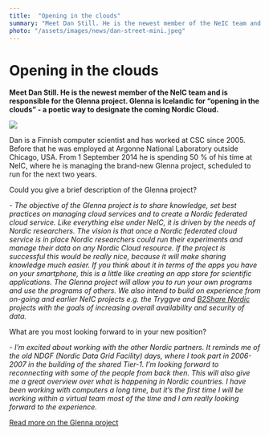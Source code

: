 ```yaml
---
title:  "Opening in the clouds" 
summary: "Meet Dan Still. He is the newest member of the NeIC team and is responsible for the Glenna project. Glenna is Icelandic for “opening in the clouds” - a poetic way to designate the coming Nordic Cloud."
photo: "/assets/images/news/dan-street-mini.jpeg"
---
```


Opening in the clouds
=====================

**Meet Dan Still. He is the newest member of the NeIC team and is responsible for the Glenna project. Glenna is Icelandic for “opening in the clouds” - a poetic way to designate the coming Nordic Cloud.**

<a href="{% include baseurl %}/assets/images/news/dan-street.jpeg"> <img class="smallpic" src="{% include baseurl %}/assets/images/news/dan-street-mini.jpeg"> </a>

Dan is a Finnish computer scientist and has worked at CSC since 2005. Before that he was employed at Argonne National Laboratory outside Chicago, USA. From 1 September 2014 he is spending 50 % of his time at NeIC, where he is managing the brand-new Glenna project, scheduled to run for the next two years.

Could you give a brief description of the Glenna project?

*- The objective of the Glenna project is to share knowledge, set best practices on managing cloud services and to create a Nordic federated cloud service. Like everything else under NeIC, it is driven by the needs of Nordic researchers. The vision is that once a Nordic federated cloud service is in place Nordic researchers could run their experiments and manage their data on any Nordic Cloud resource. If the project is successful this would be really nice, because it will make sharing knowledge much easier. If you think about it in terms of the apps you have on your smartphone, this is a little like creating an app store for scientific applications. The Glenna project will allow you to run your own programs and use the programs of others. We also intend to build on experience from on-going and earlier NeIC projects e.g. the Tryggve and [B2Share Nordic](https://wiki.neic.no/wiki/B2Share_Nordic) projects with the goals of increasing overall availability and security of data.*

What are you most looking forward to in your new position?

*- I’m excited about working with the other Nordic partners. It reminds me of the old NDGF (Nordic Data Grid Facility) days, where I took part in 2006-2007 in the building of the shared Tier-1. I’m looking forward to reconnecting with some of the people from back then. This will also give me a great overview over what is happening in Nordic countries. I have been working with computers a long time, but it’s the first time I will be working within a virtual team most of the time and I am really looking forward to the experience.*

[Read more on the Glenna project](https://wiki.neic.no/wiki/Glenna)
